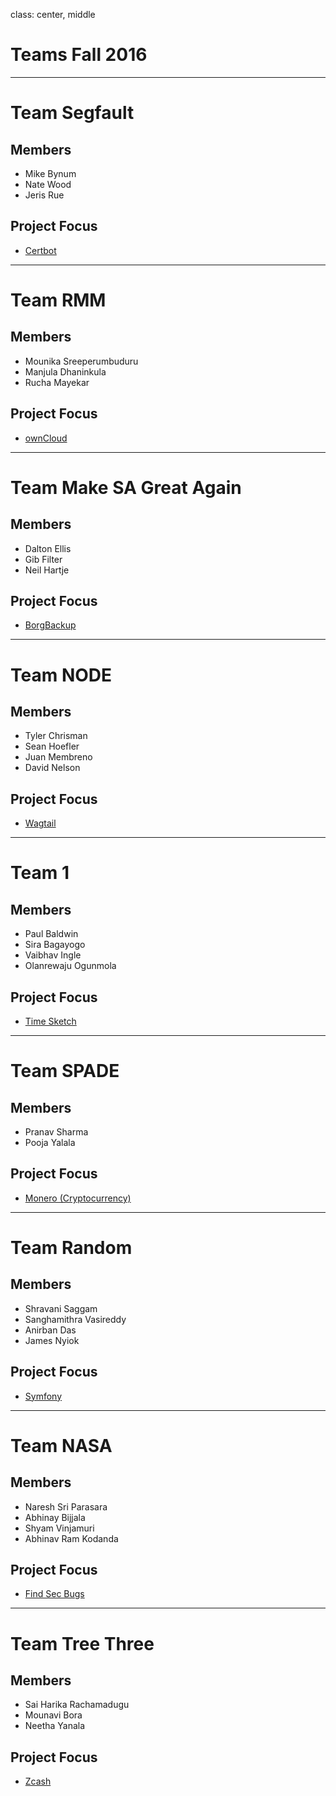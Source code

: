 class: center, middle
# Teams Fall 2016

---
# Team Segfault

## Members
- Mike Bynum
- Nate Wood
- Jeris Rue

## Project Focus
- [Certbot](https://github.com/certbot/certbot)

---

# Team RMM

## Members
- Mounika Sreeperumbuduru
- Manjula Dhaninkula
- Rucha Mayekar

## Project Focus
- [ownCloud](https://github.com/owncloud/core)

---

# Team Make SA Great Again

## Members
- Dalton Ellis  
- Gib Filter  
- Neil Hartje  

## Project Focus
- [BorgBackup](https://github.com/borgbackup/borg)

---
# Team NODE

## Members
- Tyler Chrisman
- Sean Hoefler  
- Juan Membreno
- David Nelson  

## Project Focus
- [Wagtail](https://github.com/torchbox/wagtail)

---
# Team 1

## Members
- Paul Baldwin  
- Sira Bagayogo  
- Vaibhav Ingle
- Olanrewaju Ogunmola  

## Project Focus
- [Time Sketch](https://github.com/google/timesketch)

---
# Team SPADE

## Members
- Pranav Sharma
- Pooja Yalala

## Project Focus
- [Monero (Cryptocurrency)](https://github.com/monero-project/monero)

---
# Team Random

## Members
- Shravani Saggam  
- Sanghamithra Vasireddy  
- Anirban Das
- James Nyiok

## Project Focus
- [Symfony](https://github.com/symfony/symfony)

---
# Team NASA

## Members
- Naresh Sri Parasara
- Abhinay Bijjala  
- Shyam Vinjamuri
- Abhinav Ram Kodanda  

## Project Focus
- [Find Sec Bugs](https://github.com/find-sec-bugs/find-sec-bugs)
---

# Team Tree Three

## Members
- Sai Harika Rachamadugu
- Mounavi Bora
- Neetha Yanala

## Project Focus
- [Zcash](https://github.com/zcash/zcash)

